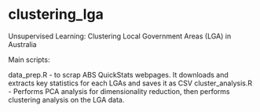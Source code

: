 # clustering_lga
Unsupervised Learning: Clustering Local Government Areas (LGA) in Australia

Main scripts:

data_prep.R - to scrap ABS QuickStats webpages. It downloads and extracts key statistics for each LGAs and saves it as CSV
cluster_analysis.R - Performs PCA analysis for dimensionality reduction, then performs clustering analysis on the LGA data.

